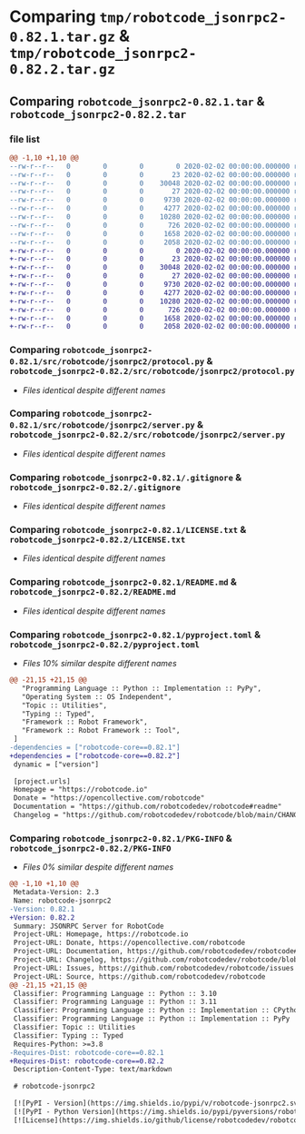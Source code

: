 # Comparing `tmp/robotcode_jsonrpc2-0.82.1.tar.gz` & `tmp/robotcode_jsonrpc2-0.82.2.tar.gz`

## Comparing `robotcode_jsonrpc2-0.82.1.tar` & `robotcode_jsonrpc2-0.82.2.tar`

### file list

```diff
@@ -1,10 +1,10 @@
--rw-r--r--   0        0        0        0 2020-02-02 00:00:00.000000 robotcode_jsonrpc2-0.82.1/src/robotcode/jsonrpc2/__init__.py
--rw-r--r--   0        0        0       23 2020-02-02 00:00:00.000000 robotcode_jsonrpc2-0.82.1/src/robotcode/jsonrpc2/__version__.py
--rw-r--r--   0        0        0    30048 2020-02-02 00:00:00.000000 robotcode_jsonrpc2-0.82.1/src/robotcode/jsonrpc2/protocol.py
--rw-r--r--   0        0        0       27 2020-02-02 00:00:00.000000 robotcode_jsonrpc2-0.82.1/src/robotcode/jsonrpc2/py.typed
--rw-r--r--   0        0        0     9730 2020-02-02 00:00:00.000000 robotcode_jsonrpc2-0.82.1/src/robotcode/jsonrpc2/server.py
--rw-r--r--   0        0        0     4277 2020-02-02 00:00:00.000000 robotcode_jsonrpc2-0.82.1/.gitignore
--rw-r--r--   0        0        0    10280 2020-02-02 00:00:00.000000 robotcode_jsonrpc2-0.82.1/LICENSE.txt
--rw-r--r--   0        0        0      726 2020-02-02 00:00:00.000000 robotcode_jsonrpc2-0.82.1/README.md
--rw-r--r--   0        0        0     1658 2020-02-02 00:00:00.000000 robotcode_jsonrpc2-0.82.1/pyproject.toml
--rw-r--r--   0        0        0     2058 2020-02-02 00:00:00.000000 robotcode_jsonrpc2-0.82.1/PKG-INFO
+-rw-r--r--   0        0        0        0 2020-02-02 00:00:00.000000 robotcode_jsonrpc2-0.82.2/src/robotcode/jsonrpc2/__init__.py
+-rw-r--r--   0        0        0       23 2020-02-02 00:00:00.000000 robotcode_jsonrpc2-0.82.2/src/robotcode/jsonrpc2/__version__.py
+-rw-r--r--   0        0        0    30048 2020-02-02 00:00:00.000000 robotcode_jsonrpc2-0.82.2/src/robotcode/jsonrpc2/protocol.py
+-rw-r--r--   0        0        0       27 2020-02-02 00:00:00.000000 robotcode_jsonrpc2-0.82.2/src/robotcode/jsonrpc2/py.typed
+-rw-r--r--   0        0        0     9730 2020-02-02 00:00:00.000000 robotcode_jsonrpc2-0.82.2/src/robotcode/jsonrpc2/server.py
+-rw-r--r--   0        0        0     4277 2020-02-02 00:00:00.000000 robotcode_jsonrpc2-0.82.2/.gitignore
+-rw-r--r--   0        0        0    10280 2020-02-02 00:00:00.000000 robotcode_jsonrpc2-0.82.2/LICENSE.txt
+-rw-r--r--   0        0        0      726 2020-02-02 00:00:00.000000 robotcode_jsonrpc2-0.82.2/README.md
+-rw-r--r--   0        0        0     1658 2020-02-02 00:00:00.000000 robotcode_jsonrpc2-0.82.2/pyproject.toml
+-rw-r--r--   0        0        0     2058 2020-02-02 00:00:00.000000 robotcode_jsonrpc2-0.82.2/PKG-INFO
```

### Comparing `robotcode_jsonrpc2-0.82.1/src/robotcode/jsonrpc2/protocol.py` & `robotcode_jsonrpc2-0.82.2/src/robotcode/jsonrpc2/protocol.py`

 * *Files identical despite different names*

### Comparing `robotcode_jsonrpc2-0.82.1/src/robotcode/jsonrpc2/server.py` & `robotcode_jsonrpc2-0.82.2/src/robotcode/jsonrpc2/server.py`

 * *Files identical despite different names*

### Comparing `robotcode_jsonrpc2-0.82.1/.gitignore` & `robotcode_jsonrpc2-0.82.2/.gitignore`

 * *Files identical despite different names*

### Comparing `robotcode_jsonrpc2-0.82.1/LICENSE.txt` & `robotcode_jsonrpc2-0.82.2/LICENSE.txt`

 * *Files identical despite different names*

### Comparing `robotcode_jsonrpc2-0.82.1/README.md` & `robotcode_jsonrpc2-0.82.2/README.md`

 * *Files identical despite different names*

### Comparing `robotcode_jsonrpc2-0.82.1/pyproject.toml` & `robotcode_jsonrpc2-0.82.2/pyproject.toml`

 * *Files 10% similar despite different names*

```diff
@@ -21,15 +21,15 @@
   "Programming Language :: Python :: Implementation :: PyPy",
   "Operating System :: OS Independent",
   "Topic :: Utilities",
   "Typing :: Typed",
   "Framework :: Robot Framework",
   "Framework :: Robot Framework :: Tool",
 ]
-dependencies = ["robotcode-core==0.82.1"]
+dependencies = ["robotcode-core==0.82.2"]
 dynamic = ["version"]
 
 [project.urls]
 Homepage = "https://robotcode.io"
 Donate = "https://opencollective.com/robotcode"
 Documentation = "https://github.com/robotcodedev/robotcode#readme"
 Changelog = "https://github.com/robotcodedev/robotcode/blob/main/CHANGELOG.md"
```

### Comparing `robotcode_jsonrpc2-0.82.1/PKG-INFO` & `robotcode_jsonrpc2-0.82.2/PKG-INFO`

 * *Files 0% similar despite different names*

```diff
@@ -1,10 +1,10 @@
 Metadata-Version: 2.3
 Name: robotcode-jsonrpc2
-Version: 0.82.1
+Version: 0.82.2
 Summary: JSONRPC Server for RobotCode
 Project-URL: Homepage, https://robotcode.io
 Project-URL: Donate, https://opencollective.com/robotcode
 Project-URL: Documentation, https://github.com/robotcodedev/robotcode#readme
 Project-URL: Changelog, https://github.com/robotcodedev/robotcode/blob/main/CHANGELOG.md
 Project-URL: Issues, https://github.com/robotcodedev/robotcode/issues
 Project-URL: Source, https://github.com/robotcodedev/robotcode
@@ -21,15 +21,15 @@
 Classifier: Programming Language :: Python :: 3.10
 Classifier: Programming Language :: Python :: 3.11
 Classifier: Programming Language :: Python :: Implementation :: CPython
 Classifier: Programming Language :: Python :: Implementation :: PyPy
 Classifier: Topic :: Utilities
 Classifier: Typing :: Typed
 Requires-Python: >=3.8
-Requires-Dist: robotcode-core==0.82.1
+Requires-Dist: robotcode-core==0.82.2
 Description-Content-Type: text/markdown
 
 # robotcode-jsonrpc2
 
 [![PyPI - Version](https://img.shields.io/pypi/v/robotcode-jsonrpc2.svg)](https://pypi.org/project/robotcode-jsonrpc2)
 [![PyPI - Python Version](https://img.shields.io/pypi/pyversions/robotcode-jsonrpc2.svg)](https://pypi.org/project/robotcode-jsonrpc2)
 [![License](https://img.shields.io/github/license/robotcodedev/robotcode?style=flat&logo=apache)](https://github.com/robotcodedev/robotcode/blob/master/LICENSE.txt)
```

